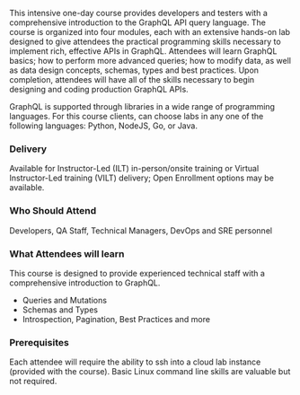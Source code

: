 <!-- GraphQL -->

This intensive one-day course provides developers and testers with a comprehensive introduction to the GraphQL API query
language. The course is organized into four modules, each with an extensive hands-on lab designed to give attendees the
practical programming skills necessary to implement rich, effective APIs in GraphQL. Attendees will learn GraphQL
basics; how to perform more advanced queries; how to modify data, as well as data design concepts, schemas, types and
best practices. Upon completion, attendees will have all of the skills necessary to begin designing and coding
production GraphQL APIs.

GraphQL is supported through libraries in a wide range of programming languages. For this course clients, can choose labs in any one of the following languages: Python, NodeJS, Go, or Java.

### Delivery

Available for Instructor-Led (ILT) in-person/onsite training or Virtual Instructor-Led training (VILT) delivery; Open Enrollment options may be available.


### Who Should Attend

Developers, QA Staff, Technical Managers, DevOps and SRE personnel


### What Attendees will learn

This course is designed to provide experienced technical staff with a comprehensive introduction to GraphQL.

- Queries and Mutations
- Schemas and Types
- Introspection, Pagination, Best Practices and more


### Prerequisites

Each attendee will require the ability to ssh into a cloud lab instance (provided with the course). Basic Linux command line skills are valuable but not required.
